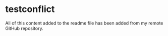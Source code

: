 # testconflict

All of this content added to the readme file has been added from my remote GitHub repository.
